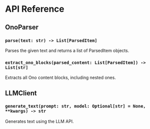# API Reference

## OnoParser

### `parse(text: str) -> List[ParsedItem]`

Parses the given text and returns a list of ParsedItem objects.

### `extract_ono_blocks(parsed_content: List[ParsedItem]) -> List[str]`

Extracts all Ono content blocks, including nested ones.

## LLMClient

### `generate_text(prompt: str, model: Optional[str] = None, **kwargs) -> str`

Generates text using the LLM API.